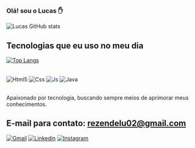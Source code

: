 
### Olá! sou o Lucas ✋

![Lucas GitHub stats](https://github-readme-stats.vercel.app/api?username=Lucass-01&show_icons=true&theme=dracula)

## Tecnologias que eu uso no meu dia
[![Top Langs](https://github-readme-stats.vercel.app/api/top-langs/?username=Lucass-01&layout=compact)](https://github.com/anuraghazra/github-readme-stats)
<div style="display: inline_block"><br/>
    <img align="center" alt="Html5" src="https://img.shields.io/badge/HTML5-E34F26?style=for-the-badge&logo=html5&logoColor=white" />
    <img align="center" alt="Css" src="https://img.shields.io/badge/CSS3-1572B6?style=for-the-badge&logo=css3&logoColor=white" />
    <img align="center" alt="Js" src="https://img.shields.io/badge/JavaScript-323330?style=for-the-badge&logo=javascript&logoColor=F7DF1E" />
    <img align="center" alt="Java" src="https://img.shields.io/badge/Java-ED8B00?style=for-the-badge&logo=openjdk&logoColor=white" />


</div><br/>

Apaixonado por tecnologia, buscando sempre meios de aprimorar meus conhecimentos.

## E-mail para contato: rezendelu02@gmail.com 
[![Gmail](https://img.shields.io/badge/Gmail-D14836?style=for-the-badge&logo=gmail&logoColor=white)](https://gmail.com/)
[![Linkedin](https://img.shields.io/badge/LinkedIn-0077B5?style=for-the-badge&logo=linkedin&logoColor=white)](https://www.linkedin.com/in/lucas-rezende-6677ab215/)
[![Instagram](https://img.shields.io/badge/Instagram-E4405F?style=for-the-badge&logo=instagram&logoColor=white)](https://www.instagram.com/lucass_rezende/)

